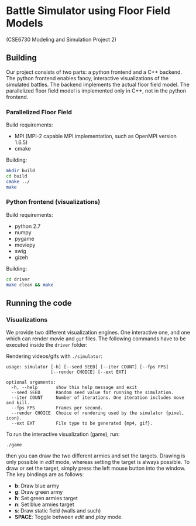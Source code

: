 Battle Simulator using Floor Field Models
=========================================
(CSE6730 Modeling and Simulation Project 2)


Building
--------

Our project consists of two parts: a python frontend and a C++ backend. The
python frontend enables fancy, interactive visualizations of the simulated
battles. The backend implements the actual floor field model. The parallelized
floor field model is implemented only in C++, not in the python frontend.

### Parallelized Floor Field

Build requirements:
- MPI (MPI-2 capable MPI implementation, such as OpenMPI version 1.6.5)
- cmake

Building:
```sh
mkdir build
cd build
cmake ../
make
```

### Python frontend (visualizations)

Build requirements:
- python 2.7
- numpy
- pygame
- moviepy
- swig
- gizeh

Building:
```sh
cd driver
make clean && make
```

Running the code
----------------

### Visualizations

We provide two different visualization engines. One interactive one, and one
which can render movie and `gif` files. The following commands
have to be executed inside the `driver` folder:

Rendering videos/gifs with `./simulator`:
```
usage: simulator [-h] [--seed SEED] [--iter COUNT] [--fps FPS]
                 [--render CHOICE] [--ext EXT]

optional arguments:
  -h, --help       show this help message and exit
  --seed SEED      Random seed value for running the simulation.
  --iter COUNT     Number of iterations. One iteration includes move and kill.
  --fps FPS        Frames per second.
  --render CHOICE  Choice of rendering used by the simulator {pixel, icon}.
  --ext EXT        File type to be generated {mp4, gif}.
```

To run the interactive visualization (game), run:
```
./game
```

then you can draw the two different armies and set the targets. Drawing is
only possible in *edit* mode, whereas setting the target is always possible.
To draw or set the target, simply press the left mouse button into the window.
The key bindings are as follows:
- **b**: Draw blue army
- **g**: Draw green army
- **h**: Set green armies target
- **n**: Set blue armies target
- **s**: Draw static field (walls and such)
- **SPACE**: Toggle between *edit* and *play* mode.

